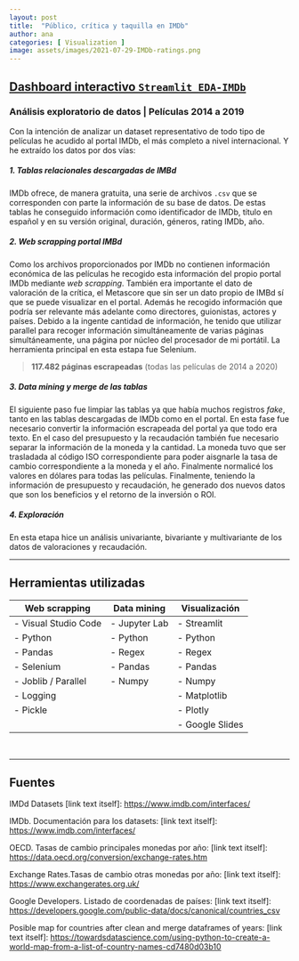 ```yaml
---
layout: post
title:  "Público, crítica y taquilla en IMDb"
author: ana
categories: [ Visualization ]
image: assets/images/2021-07-29-IMDb-ratings.png
---
```


## [Dashboard interactivo `Streamlit EDA-IMDb`](https://share.streamlit.io/casiopa/eda-imdb/main/src/utils/streamlit/EDA_IMDb_main.py)

### Análisis exploratorio de datos | Películas 2014 a 2019
Con la intención de analizar un dataset representativo de todo tipo de películas he acudido al portal IMDb, el más completo a nivel internacional. Y he extraído los datos por dos vías: 

##### 1. Tablas relacionales descargadas de IMBd
IMDb ofrece, de manera gratuita, una serie de archivos `.csv` que se corresponden con parte la información de su base de datos. De estas tablas he conseguido información como identificador de IMDb, título en español y en su versión original, duración, géneros, rating IMDb, año.

##### 2. *Web scrapping* portal IMBd
Como los archivos proporcionados por IMDb no contienen información económica de las películas he recogido esta información del propio portal IMDb mediante *web scrapping*. También era importante el dato de valoración de la crítica, el Metascore que sin ser un dato propio de IMBd sí que se puede visualizar en el portal. Además he recogido información que podría ser relevante más adelante como directores, guionistas, actores y países. Debido a la ingente cantidad de información, he tenido que utilizar parallel para recoger información simultáneamente de varias páginas simultáneamente, una página por núcleo del procesador de mi portátil. La herramienta principal en esta estapa fue Selenium.
> **117.482 páginas escrapeadas** (todas las películas de 2014 a 2020)

##### 3. *Data mining* y *merge* de las tablas
El siguiente paso fue limpiar las tablas ya que había muchos registros *fake*, tanto en las tablas descargadas de IMDb como en el portal.
En esta fase fue necesario convertir la información escrapeada del portal ya que todo era texto. En el caso del presupuesto y la recaudación también fue necesario separar la información de la moneda y la cantidad. La moneda tuvo que ser trasladada al código ISO correspondiente para poder aisgnarle la tasa de cambio correspondiente a la moneda y el año. Finalmente normalicé los valores en dólares para todas las películas.
Finalmente, teniendo la información de presupuesto y recaudación, he generado dos nuevos datos que son los beneficios y el retorno de la inversión o ROI.

##### 4. Exploración
En esta etapa hice un análisis univariante, bivariante y multivariante de los datos de valoraciones y recaudación.

---
## Herramientas utilizadas

| Web scrapping 		| Data mining		| Visualización  	|
|---					|---				|---				|
| - Visual Studio Code	| - Jupyter Lab		| - Streamlit		|
| - Python				| - Python			| - Python			|
| - Pandas				| - Regex			| - Regex			|
| - Selenium			| - Pandas			| - Pandas			|
| - Joblib / Parallel	| - Numpy			| - Numpy			|
| - Logging				|   				| - Matplotlib		|
| - Pickle				|   				| - Plotly			|
|   					|   				| - Google Slides	|

<p><br></p>

---
## Fuentes

IMDd Datasets
[link text itself]: https://www.imdb.com/interfaces/

IMDb. Documentación para los datasets:
[link text itself]: https://www.imdb.com/interfaces/

OECD. Tasas de cambio principales monedas por año:
[link text itself]: https://data.oecd.org/conversion/exchange-rates.htm

Exchange Rates.Tasas de cambio otras monedas por año:
[link text itself]: https://www.exchangerates.org.uk/

Google Developers. Listado de coordenadas de países:
[link text itself]: https://developers.google.com/public-data/docs/canonical/countries_csv

Posible map for countries after clean and merge dataframes of years:
[link text itself]: https://towardsdatascience.com/using-python-to-create-a-world-map-from-a-list-of-country-names-cd7480d03b10